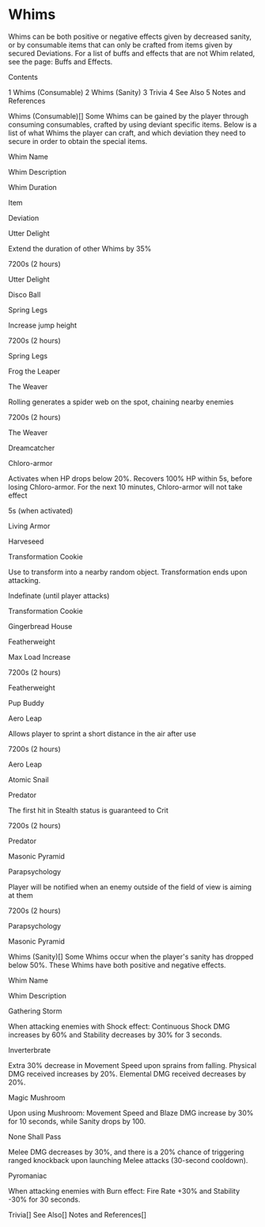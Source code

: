 # Whims

Whims can be both positive or negative effects given by decreased sanity, or by consumable items that can only be crafted from items given by secured Deviations.
For a list of buffs and effects that are not Whim related, see the page: Buffs and Effects.

Contents

1 Whims (Consumable)
2 Whims (Sanity)
3 Trivia
4 See Also
5 Notes and References



Whims (Consumable)[]
Some Whims can be gained by the player through consuming consumables, crafted by using deviant specific items. Below is a list of what Whims the player can craft, and which deviation they need to secure in order to obtain the special items.



Whim Name

Whim Description

Whim Duration

Item

Deviation


Utter Delight

Extend the duration of other Whims by 35%

7200s (2 hours)

Utter Delight

Disco Ball


Spring Legs

Increase jump height

7200s (2 hours)

Spring Legs

Frog the Leaper


The Weaver

Rolling generates a spider web on the spot, chaining nearby enemies

7200s (2 hours)

The Weaver

Dreamcatcher


Chloro-armor

Activates when HP drops below 20%. Recovers 100% HP within 5s, before losing Chloro-armor. For the next 10 minutes, Chloro-armor will not take effect

5s (when activated)

Living Armor

Harveseed


Transformation Cookie

Use to transform into a nearby random object. Transformation ends upon attacking.

Indefinate (until player attacks)

Transformation Cookie

Gingerbread House


Featherweight

Max Load Increase

7200s (2 hours)

Featherweight

Pup Buddy


Aero Leap

Allows player to sprint a short distance in the air after use

7200s (2 hours)

Aero Leap

Atomic Snail


Predator

The first hit in Stealth status is guaranteed to Crit

7200s (2 hours)

Predator

Masonic Pyramid


Parapsychology

Player will be notified when an enemy outside of the field of view is aiming at them

7200s (2 hours)

Parapsychology

Masonic Pyramid


Whims (Sanity)[]
Some Whims occur when the player's sanity has dropped below 50%. These Whims have both positive and negative effects.



Whim Name

Whim Description


Gathering Storm

When attacking enemies with Shock effect:
Continuous Shock DMG increases by 60% and Stability decreases by 30% for 3 seconds.



Inverterbrate

Extra 30% decrease in Movement Speed upon sprains from falling.
Physical DMG received increases by 20%.
Elemental DMG received decreases by 20%.



Magic Mushroom

Upon using Mushroom:
Movement Speed and Blaze DMG increase by 30% for 10 seconds, while Sanity drops by 100.



None Shall Pass

Melee DMG decreases by 30%, and there is a 20% chance of triggering ranged knockback upon launching Melee attacks (30-second cooldown).


Pyromaniac

When attacking enemies with Burn effect:
Fire Rate +30% and Stability -30% for 30 seconds.


Trivia[]
See Also[]
Notes and References[]
